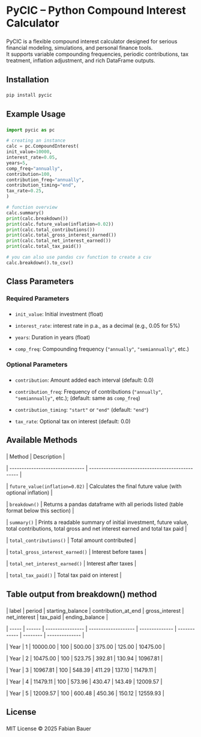 <h1 align="left">PyCIC – Python Compound Interest Calculator</h1>

###

<p align="left">PyCIC is a flexible compound interest calculator designed for serious financial modeling, simulations, and personal finance tools.<br>It supports variable compounding frequencies, periodic contributions, tax treatment, inflation adjustment, and rich DataFrame outputs.</p>

###

<h2 align="left">Installation</h2>

###

```bash
pip install pycic
```

###

<h2 align="left">Example Usage</h2>

###

```python
import pycic as pc

# creating an instance
calc = pc.CompoundInterest(
init_value=10000,
interest_rate=0.05,
years=5,
comp_freq="annually",
contribution=100,
contribution_freq="annually",
contribution_timing="end",
tax_rate=0.25,
)

# function overview
calc.summary()
print(calc.breakdown())
print(calc.future_value(inflation=0.02))
print(calc.total_contributions())
print(calc.total_gross_interest_earned())
print(calc.total_net_interest_earned())
print(calc.total_tax_paid())

# you can also use pandas csv function to create a csv
calc.breakdown().to_csv()
```

###

<h2 align="left">Class Parameters</h2>

###

<h3 align="left">Required Parameters</h2>

###

- `init_value`: Initial investment (float)

- `interest_rate`: interest rate in p.a., as a decimal (e.g., 0.05 for 5%)

- `years`: Duration in years (float)

- `comp_freq`: Compounding frequency (`"annually"`, `"semiannually"`, etc.)

###

<h3 align="left">Optional Parameters</h2>

###

- `contribution`: Amount added each interval (default: 0.0)

- `contribution_freq`: Frequency of contributions (`"annually"`, `"semiannually"`, etc.); (default: same as `comp_freq`)

- `contribution_timing`: `"start"` or `"end"` (default: `"end"`)

- `tax_rate`: Optional tax on interest (default: 0.0)

###

<h2 align="left">Available Methods</h2>

###

| Method | Description |

| ------------------------------- | ------------------------------------------------ |

| `future_value(inflation=0.02)` | Calculates the final future value (with optional inflation) |

| `breakdown()` | Returns a pandas dataframe with all periods listed (table format below this section) |

| `summary()` | Prints a readable summary of initial investment, future value, total contributions, total gross and net interest earned and total tax paid |

| `total_contributions()` | Total amount contributed |

| `total_gross_interest_earned()` | Interest before taxes |

| `total_net_interest_earned()` | Interest after taxes |

| `total_tax_paid()` | Total tax paid on interest |

###

<h2 align="left">Table output from breakdown() method</h2>

###

| label | period | starting_balance | contribution_at_end | gross_interest | net_interest | tax_paid | ending_balance |

| ----- | ------ | ---------------- | ------------------- | -------------- | ------------ | -------- | -------------- |

| Year | 1 | 10000.00 | 100 | 500.00 | 375.00 | 125.00 | 10475.00 |

| Year | 2 | 10475.00 | 100 | 523.75 | 392.81 | 130.94 | 10967.81 |

| Year | 3 | 10967.81 | 100 | 548.39 | 411.29 | 137.10 | 11479.11 |

| Year | 4 | 11479.11 | 100 | 573.96 | 430.47 | 143.49 | 12009.57 |

| Year | 5 | 12009.57 | 100 | 600.48 | 450.36 | 150.12 | 12559.93 |

###

<h2 align="left">License</h2>

###

<p align="left">MIT License © 2025 Fabian Bauer</p>
